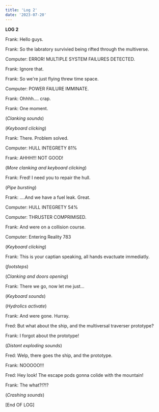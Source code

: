 ```yaml
---
title: 'Log 2'
date: '2023-07-20'
---
```

**LOG 2**

Frank: Hello guys.

Frank: So the labratory survivied being rifted through the multiverse.

Computer: ERROR! MULTIPLE SYSTEM FAILURES DETECTED.

Frank: Ignore that.

Frank: So we're just flying threw time space.

Computer: POWER FAILURE IMMINATE.

Frank: Ohhhh.... crap.

Frank: One moment.

(*Clanking sounds*)

(*Keyboard clicking*)

Frank: There. Problem solved.

Computer: HULL INTEGRETY 81%

Frank: AHHH!!! NOT GOOD!

(*More clanking and keyboard clicking*)

Frank: Fred! I need you to repair the hull.

(*Pipe bursting*)

Frank: ....And we have a fuel leak. Great.

Computer: HULL INTEGRETY 54%

Computer: THRUSTER COMPRIMISED.

Frank: And were on a collision course.

Computer: Entering Reality 783

(*Keyboard clicking*)

Frank: This is your captian speaking, all hands evactuate immediatly.

(*footsteps*)

(*Clanking and doors opening*)

Frank: There we go, now let me just...

(*Keyboard sounds*)

(*Hydrolics activate*)

Frank: And were gone. Hurray.

Fred: But what about the ship, and the multiversal traverser prototype?

Frank: I forgot about the prototype!

(*Distant exploding sounds*)

Fred: Welp, there goes the ship, and the prototype.

Frank: NOOOOO!!!

Fred: Hey look! The escape pods gonna colide with the mountain!

Frank: The what?!?!?

(*Crashing sounds*)

[End OF LOG]